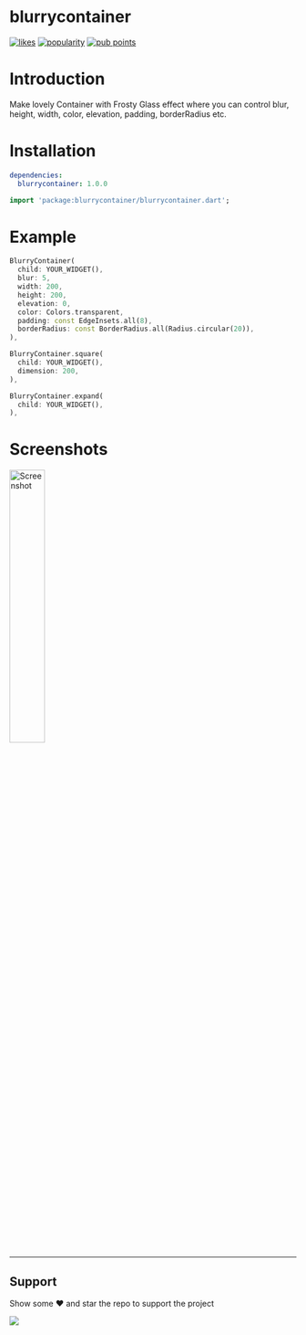 # blurrycontainer

[![likes](https://badges.bar/blurrycontainer/likes)](https://pub.dev/packages/blurrycontainer/score)
[![popularity](https://badges.bar/blurrycontainer/popularity)](https://pub.dev/packages/blurrycontainer/score)
[![pub points](https://badges.bar/blurrycontainer/pub%20points)](https://pub.dev/packages/blurrycontainer/score)

# Introduction

Make lovely Container with Frosty Glass effect where you can control blur, height, width, color, elevation, padding, borderRadius etc.


# Installation

```yaml
dependencies:
  blurrycontainer: 1.0.0
```

```dart
import 'package:blurrycontainer/blurrycontainer.dart';
```

# Example


```dart
BlurryContainer(
  child: YOUR_WIDGET(),
  blur: 5,
  width: 200,
  height: 200,
  elevation: 0,
  color: Colors.transparent,
  padding: const EdgeInsets.all(8),
  borderRadius: const BorderRadius.all(Radius.circular(20)),
),
```

```dart
BlurryContainer.square(
  child: YOUR_WIDGET(),
  dimension: 200,
),
```

```dart
BlurryContainer.expand(
  child: YOUR_WIDGET(),
),
```
# Screenshots

<img src="https://raw.githubusercontent.com/ranjeetrocky/blurry_container/master/preview.png" height="35%" width="35%"  alt="Screenshot"/>

___


## Support

Show some :heart: and star the repo to support the project

<a href="https://www.buymeacoffee.com/MananDomadiya"><img src="https://img.buymeacoffee.com/button-api/?text=Buy me a Pizza&emoji=🍕&slug=MananDomadiya&button_colour=5F7FFF&font_colour=ffffff&font_family=Cookie&outline_colour=000000&coffee_colour=FFDD00" /></a>